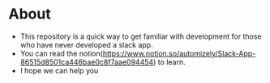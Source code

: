 # About

- This repository is a quick way to get familiar with development for those who have never developed a slack app.
- You can read the notion(https://www.notion.so/automizely/Slack-App-86515d8501ca446bae0c8f7aae094454) to learn.
- I hope we can help you
